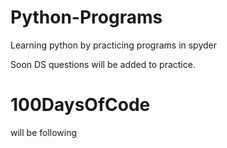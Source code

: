 # Python-Programs
Learning python by practicing programs in spyder

Soon DS questions will be added to practice.

# 100DaysOfCode 

will be following
